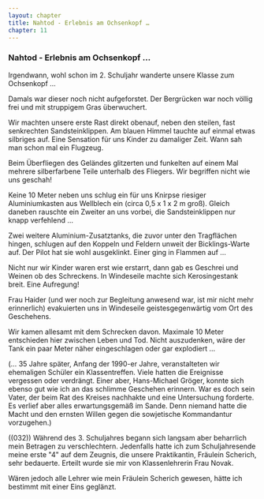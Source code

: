 ```yaml
---  
layout: chapter
title: Nahtod - Erlebnis am Ochsenkopf …
chapter: 11
---  
```


### Nahtod - Erlebnis am Ochsenkopf …

Irgendwann, wohl schon im 2. Schuljahr wanderte unsere Klasse zum Ochsenkopf …

Damals war dieser noch nicht aufgeforstet. Der Bergrücken war noch völlig frei
und mit struppigem Gras überwuchert.

Wir machten unsere erste Rast direkt obenauf, neben den steilen, fast
senkrechten Sandsteinklippen. Am blauen Himmel tauchte auf einmal etwas
silbriges auf. Eine Sensation für uns Kinder zu damaliger Zeit. Wann sah man
schon mal ein Flugzeug.

Beim Überfliegen des Geländes glitzerten und funkelten auf einem Mal mehrere
silberfarbene Teile unterhalb des Fliegers. Wir begriffen nicht wie uns
geschah!

Keine 10 Meter neben uns schlug ein für uns Knirpse riesiger Aluminiumkasten
aus Wellblech ein (circa 0,5 x 1 x 2 m groß). Gleich daneben rauschte ein
Zweiter an uns vorbei, die Sandsteinklippen nur knapp verfehlend …

Zwei weitere Aluminium-Zusatztanks, die zuvor unter den Tragflächen hingen,
schlugen auf den Koppeln und Feldern unweit der Bicklings-Warte auf. Der Pilot
hat sie wohl ausgeklinkt. Einer ging in Flammen auf …

Nicht nur wir Kinder waren erst wie erstarrt, dann gab es Geschrei und Weinen
ob des Schreckens. In Windeseile machte sich Kerosingestank breit. Eine
Aufregung!

Frau Haider (und wer noch zur Begleitung anwesend war, ist mir nicht mehr
erinnerlich) evakuierten uns in Windeseile geistesgegenwärtig vom Ort des
Geschehens.

Wir kamen allesamt mit dem Schrecken davon. Maximale 10 Meter entschieden hier
zwischen Leben und Tod. Nicht auszudenken, wäre der Tank ein paar Meter näher
eingeschlagen oder gar explodiert …

(… 35 Jahre später, Anfang der 1990-er Jahre, veranstalteten wir ehemaligen
Schüler ein Klassentreffen. Viele hatten die Ereignisse vergessen oder
verdrängt. Einer aber, Hans-Michael Gröger, konnte sich ebenso gut wie ich an
das schlimme Geschehen erinnern. War es doch sein Vater, der beim Rat des
Kreises nachhakte und eine Untersuchung forderte. Es verlief aber alles
erwartungsgemäß im Sande. Denn niemand hatte die Macht und den ernsten Willen
gegen die sowjetische Kommandantur vorzugehen.)

((032)) Während des 3. Schuljahres begann sich langsam aber beharrlich mein
Betragen zu verschlechtern. Jedenfalls hatte ich zum Schuljahresende meine
erste "4" auf dem Zeugnis, die unsere Praktikantin, Fräulein Scherich, sehr
bedauerte. Erteilt wurde sie mir von Klassenlehrerin Frau Novak.

Wären jedoch alle Lehrer wie mein Fräulein Scherich gewesen, hätte ich
bestimmt mit einer Eins geglänzt.

